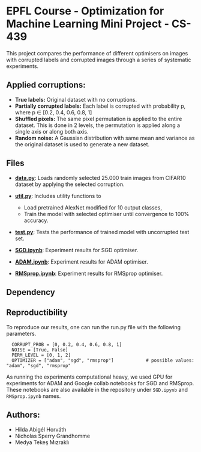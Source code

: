 # EPFL Course - Optimization for Machine Learning Mini Project - CS-439
This project compares the performance of different optimisers on images with corrupted labels and corrupted images through a series of systematic experiments.

## Applied corruptions:
- **True labels:** Original dataset with no corruptions.
- **Partially corrupted labels:** Each label is corrupted with probability p, where p ∈ [0.2, 0.4, 0.6, 0.8, 1]
- **Shuffled pixels:** The same pixel permutation is applied to the entire dataset. This is done in 2 levels, the permutation is applied along a single axis or along both axis.
- **Random noise:** A Gaussian distribution with same mean and variance as the original dataset is used to generate a new dataset.

## Files
- [**data.py**](data.py): Loads randomly selected 25.000 train images from CIFAR10 dataset by applying the selected corruption.
- [**util.py**](util.py): Includes utility functions to 
  - Load pretrained AlexNet modified for 10 output classes,
  - Train the model with selected optimiser until convergence to 100% accuracy.
- [**test.py**](test.py): Tests the performance of trained model with uncorrupted test set.

- [**SGD.ipynb**](SGD.ipynb): Experiment results for SGD optimiser.
- [**ADAM.ipynb**](ADAM.ipynb): Experiment results for ADAM optimiser.
- [**RMSprop.ipynb**](RMSprop.ipynb): Experiment results for RMSprop optimiser.

## Dependency


## Reproductibility
To reproduce our results, one can run the run.py file with the following parameters.
```
  CORRUPT_PROB = [0, 0.2, 0.4, 0.6, 0.8, 1]
  NOISE = [True, False]
  PERM_LEVEL = [0, 1, 2]
  OPTIMIZER = ["adam", "sgd", "rmsprop"]            # possible values: "adam", "sgd", "rmsprop"
```
As running the experiments computational heavy, we used GPU for experiments for ADAM and Google collab notebooks for SGD and RMSprop.
These notebooks are also available in the repository under `SGD.ipynb` and `RMSprop.ipynb` names.

## Authors:
- Hilda Abigél Horváth
- Nicholas Sperry Grandhomme
- Medya Tekeş Mızraklı
